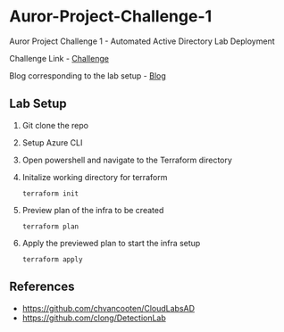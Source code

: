 # Auror-Project-Challenge-1
Auror Project Challenge 1 - Automated Active Directory Lab Deployment

Challenge Link - [Challenge](https://docs.google.com/document/d/1Zk_O_JpFQk5JQRGF9CAC0plml3ua3hCQ5VBDLxE2GQI/edit?usp=sharing)

Blog corresponding to the lab setup - [Blog](https://sbasu7241.medium.com/auror-project-challenge-1-automated-active-directory-lab-deployment-53e323445f4d)

## Lab Setup

1. Git clone the repo
2. Setup Azure CLI
3. Open powershell and navigate to the Terraform directory
4. Initalize working directory for terraform 

    ```
    terraform init
    ```

5. Preview plan of the infra to be created

    ```
    terraform plan
    ```

6. Apply the previewed plan to start the infra setup

    ```
    terraform apply
    ```
## References

* https://github.com/chvancooten/CloudLabsAD
* https://github.com/clong/DetectionLab
